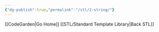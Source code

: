 ```yaml
---
{"dg-publish":true,"permalink":"/stl/2-string/"}
---
```


[[CodeGarden\|Go Home]]
[[STL/Standard Template Library\|Back STL]]